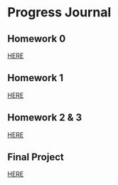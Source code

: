 # Progress Journal

## Homework 0 

[HERE](files/HW0.html) 

## Homework 1 
[HERE](files/HW1.html)

## Homework 2 & 3 

[HERE](files/HW23.html)

## Final Project 

[HERE](files/IE360_Project_Report.html)